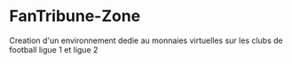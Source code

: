 # FanTribune-Zone
Creation d'un environnement dedie au monnaies virtuelles sur les clubs de football ligue 1 et ligue 2
